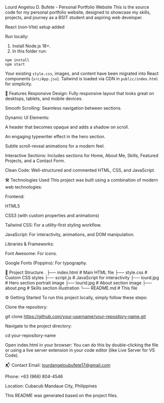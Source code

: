 Lourd Angelou D. Bufete - Personal Portfolio Website
This is the source code for my personal portfolio website, designed to showcase my skills, projects, and journey as a BSIT student and aspiring web developer.

React (non‑Vite) setup added

Run locally:

1. Install Node.js 18+.
2. In this folder run:

```
npm install
npm start
```

Your existing `style.css`, images, and content have been migrated into React components (`src/App.jsx`). Tailwind is loaded via CDN in `public/index.html` for simplicity.

🚀 Features
Responsive Design: Fully responsive layout that looks great on desktops, tablets, and mobile devices.

Smooth Scrolling: Seamless navigation between sections.

Dynamic UI Elements:

A header that becomes opaque and adds a shadow on scroll.

An engaging typewriter effect in the hero section.

Subtle scroll-reveal animations for a modern feel.

Interactive Sections: Includes sections for Home, About Me, Skills, Featured Projects, and a Contact Form.

Clean Code: Well-structured and commented HTML, CSS, and JavaScript.

🛠️ Technologies Used
This project was built using a combination of modern web technologies:

Frontend:

HTML5

CSS3 (with custom properties and animations)

Tailwind CSS: For a utility-first styling workflow.

JavaScript: For interactivity, animations, and DOM manipulation.

Libraries & Frameworks:

Font Awesome: For icons.

Google Fonts (Poppins): For typography.

📂 Project Structure
.
├── index.html         # Main HTML file
├── style.css          # Custom CSS styles
├── script.js          # JavaScript for interactivity
├── lourd.jpg          # Hero section portrait image
├── lourid.jpg         # About section image
├── about.png          # Skills section illustration
└── README.md          # This file

⚙️ Getting Started
To run this project locally, simply follow these steps:

Clone the repository:

git clone https://github.com/your-username/your-repository-name.git

Navigate to the project directory:

cd your-repository-name

Open index.html in your browser:
You can do this by double-clicking the file or using a live server extension in your code editor (like Live Server for VS Code).

📬 Contact
Email: lourdangeloubufete17@gmail.com

Phone: +63 (966) 804-4546

Location: Cubacub Mandaue City, Philippines

This README was generated based on the project files.